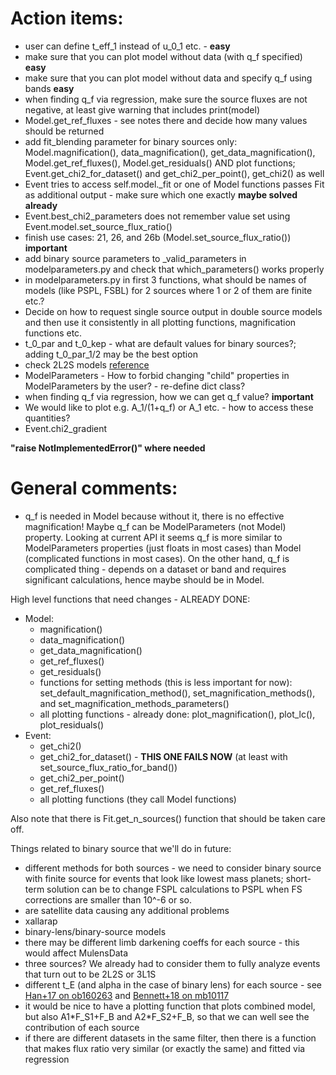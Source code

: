# Action items:


* user can define t\_eff\_1 instead of u\_0\_1 etc. - **easy**
* make sure that you can plot model without data (with q\_f specified) **easy**
* make sure that you can plot model without data and specify q\_f using bands **easy**
* when finding q\_f via regression, make sure the source fluxes are not negative, at least give warning that includes print(model)
* Model.get\_ref\_fluxes - see notes there and decide how many values should be returned
* add fit\_blending parameter for binary sources only: Model.magnification(), data\_magnification(), get\_data\_magnification(), Model.get\_ref\_fluxes(), Model.get\_residuals() AND plot functions; Event.get\_chi2\_for\_dataset() and get\_chi2\_per\_point(), get\_chi2() as well
* Event tries to access self.model.\_fit or one of Model functions passes Fit as additional output - make sure which one exactly **maybe solved already**
* Event.best\_chi2\_parameters does not remember value set using Event.model.set\_source\_flux\_ratio()
* finish use cases: 21, 26, and 26b (Model.set\_source\_flux\_ratio()) **important**
* add binary source parameters to \_valid\_parameters in modelparameters.py and check that which\_parameters() works properly
* in modelparameters.py in first 3 functions, what should be names of models (like PSPL, FSBL) for 2 sources where 1 or 2 of them are finite etc.?
* Decide on how to request single source output in double source models and then use it consistently in all plotting functions, magnification functions etc.
* t\_0\_par and t\_0\_kep - what are default values for binary sources?; adding t\_0\_par\_1/2 may be the best option
* check 2L2S models [reference](http://adsabs.harvard.edu/abs/2018AJ....155..141B)
* ModelParameters - How to forbid changing "child" properties in ModelParameters by the user? - re-define dict class?
* when finding q\_f via regression, how we can get q\_f value? **important**
* We would like to plot e.g. A\_1/(1+q\_f) or A\_1 etc. - how to access these quantities?
* Event.chi2\_gradient

**"raise NotImplementedError()" where needed**

# General comments:

* q\_f is needed in Model because without it, there is no effective magnification! Maybe q\_f can be ModelParameters (not Model) property. Looking at current API it seems q\_f is more similar to ModelParameters properties (just floats in most cases) than Model (complicated functions in most cases). On the other hand, q\_f is complicated thing - depends on a dataset or band and requires significant calculations, hence maybe should be in Model.


High level functions that need changes - ALREADY DONE:

* Model:
  * magnification()
  * data\_magnification()
  * get\_data\_magnification()
  * get\_ref\_fluxes()
  * get\_residuals()
  * functions for setting methods (this is less important for now): set\_default\_magnification\_method(), set\_magnification\_methods(), and set\_magnification\_methods\_parameters()
  * all plotting functions - already done: plot\_magnification(), plot\_lc(), plot\_residuals()
* Event:
  * get\_chi2()
  * get\_chi2\_for\_dataset() - **THIS ONE FAILS NOW** (at least with set\_source\_flux\_ratio\_for\_band())
  * get\_chi2\_per\_point()
  * get\_ref\_fluxes()
  * all plotting functions (they call Model functions)

Also note that there is Fit.get\_n\_sources() function that should be taken care off.

Things related to binary source that we'll do in future:

* different methods for both sources - we need to consider binary source with finite source for events that look like lowest mass planets; short-term solution can be to change FSPL calculations to PSPL when FS corrections are smaller than 10^-6 or so.
* are satellite data causing any additional problems
* xallarap
* binary-lens/binary-source models
* there may be different limb darkening coeffs for each source - this would affect MulensData
* three sources? We already had to consider them to fully analyze events that turn out to be 2L2S or 3L1S
* different t\_E (and alpha in the case of binary lens) for each source - see [Han+17 on ob160263](http://adsabs.harvard.edu/abs/2017AJ....154..133H) and [Bennett+18 on mb10117](http://adsabs.harvard.edu/abs/2018AJ....155..141B)
* it would be nice to have a plotting function that plots combined model, but also A1\*F\_S1+F\_B and A2\*F\_S2+F\_B, so that we can well see the contribution of each source
* if there are different datasets in the same filter, then there is a function that makes flux ratio very similar (or exactly the same) and fitted via regression

